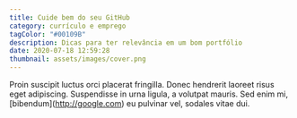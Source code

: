 ```yaml
---
title: Cuide bem do seu GitHub
category: currículo e emprego
tagColor: "#00109B"
description: Dicas para ter relevância em um bom portfólio
date: 2020-07-18 12:59:28
thumbnail: assets/images/cover.png
---
```

Proin suscipit luctus orci placerat fringilla. Donec hendrerit laoreet risus eget adipiscing. Suspendisse in urna ligula, a volutpat mauris. Sed enim mi, \[bibendum](http://google.com) eu pulvinar vel, sodales vitae dui.
